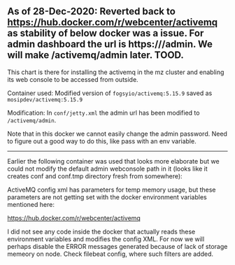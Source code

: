 As of 28-Dec-2020: Reverted back to https://hub.docker.com/r/webcenter/activemq as stability of below docker was a issue.  For admin dashboard the url is https://<sandbox domain name>/admin.   We will make /activemq/admin later. TOOD.
----
This chart is there for installing the activemq in the mz cluster and enabling its web console to be accessed from outside.

Container used: Modified version of `fogsyio/activemq:5.15.9` saved as `mosipdev/activemq:5.15.9`

Modification: In `conf/jetty.xml` the admin url has been modified to `/activemq/admin`.

Note that in this docker we cannot easily change the admin password.  Need to figure out a good way to do this, like pass with an env variable.

---
Earlier the following container was used that looks more elaborate but we could not modify the default admin webconsole path in it (looks like it creates conf and conf.tmp directory fresh from somewhere):

ActiveMQ config xml has parameters for temp memory usage, but these parameters are not getting set with the docker environment variables mentioned here:

https://hub.docker.com/r/webcenter/activemq

I did not see any code inside the docker that actually reads these environment variables and modifies the config XML. For now we will perhaps disable the ERROR messages generated because of lack of storage memeory on node. Check filebeat config, where such filters are added.
